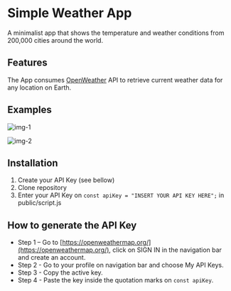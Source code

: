 # Simple Weather App

A minimalist app that shows the temperature and weather conditions from 200,000 cities around the world.

## Features

The App consumes [OpenWeather](https://openweathermap.org/) API to retrieve current weather data for any location on Earth.

## Examples

![img-1](https://user-images.githubusercontent.com/113650703/235217395-8a6364aa-e3ee-43db-8b2f-a2d6bff9a29f.png)

![img-2](https://user-images.githubusercontent.com/113650703/235217412-0690426e-d0a6-4022-87b8-a5e47b8500c9.png)

## Installation

1. Create your API Key (see bellow)
2. Clone repository
3. Enter your API Key on `const apiKey = "INSERT YOUR API KEY HERE";` in public/script.js

## How to generate the API Key

- Step 1 – Go to [https://openweathermap.org/](https://openweathermap.org/), click on SIGN IN in the navigation bar and create an account.
- Step 2 - Go to your profile on navigation bar and choose My API Keys.
- Step 3 - Copy the active key.
- Step 4 - Paste the key inside the quotation marks on `const apiKey`.
